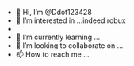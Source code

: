 - 👋 Hi, I’m @Ddot123428
- 👀 I’m interested in ...indeed robux
- 
- 🌱 I’m currently learning ...
- 💞️ I’m looking to collaborate on ...
- 📫 How to reach me ...

<!---
Ddot123428/Ddot123428 is a ✨ special ✨ repository because its `README.md` (this file) appears on your GitHub profile.
You can click the Preview link to take a look at your changes.
--->
